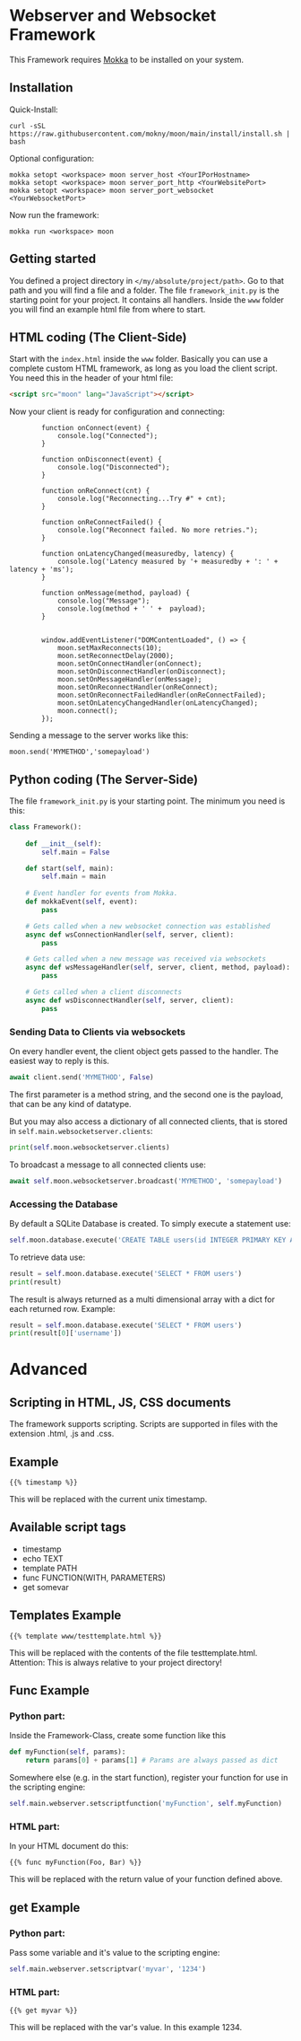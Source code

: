 # Webserver and Websocket Framework

This Framework requires [Mokka](https://github.com/mokny/mokka) to be installed on your system.

## Installation

Quick-Install:
```
curl -sSL https://raw.githubusercontent.com/mokny/moon/main/install/install.sh | bash
```

Optional configuration:
```
mokka setopt <workspace> moon server_host <YourIPorHostname>
mokka setopt <workspace> moon server_port_http <YourWebsitePort>
mokka setopt <workspace> moon server_port_websocket <YourWebsocketPort>
```


Now run the framework:
```
mokka run <workspace> moon
```

## Getting started
You defined a project directory in `</my/absolute/project/path>`. Go to that path and you will find a file and a folder. The file `framework_init.py` is the starting point for your project. It contains all handlers. Inside the `www` folder you will find an example html file from where to start.

## HTML coding (The Client-Side)
Start with the `index.html` inside the `www` folder. Basically you can use a complete custom HTML framework, as long as you load the client script. You need this in the header of your html file:
```HTML
<script src="moon" lang="JavaScript"></script>
```
Now your client is ready for configuration and connecting:
```JS
        function onConnect(event) {
            console.log("Connected");
        }

        function onDisconnect(event) {
            console.log("Disconnected");
        }

        function onReConnect(cnt) {
            console.log("Reconnecting...Try #" + cnt);
        }

        function onReConnectFailed() {
            console.log("Reconnect failed. No more retries.");
        }

        function onLatencyChanged(measuredby, latency) {
            console.log('Latency measured by '+ measuredby + ': ' + latency + 'ms');
        }

        function onMessage(method, payload) {
            console.log("Message");
            console.log(method + ' ' +  payload);
        }


        window.addEventListener("DOMContentLoaded", () => {
            moon.setMaxReconnects(10);
            moon.setReconnectDelay(2000);
            moon.setOnConnectHandler(onConnect);
            moon.setOnDisconnectHandler(onDisconnect);
            moon.setOnMessageHandler(onMessage);
            moon.setOnReconnectHandler(onReConnect);
            moon.setOnReconnectFailedHandler(onReConnectFailed);
            moon.setOnLatencyChangedHandler(onLatencyChanged);
            moon.connect();            
        });  
```
Sending a message to the server works like this:
```JS
moon.send('MYMETHOD','somepayload')
```


## Python coding (The Server-Side)
The file `framework_init.py` is your starting point. The minimum you need is this:
```python
class Framework():
    
    def __init__(self):
        self.main = False

    def start(self, main):
        self.main = main
    
    # Event handler for events from Mokka. 
    def mokkaEvent(self, event):
        pass

    # Gets called when a new websocket connection was established
    async def wsConnectionHandler(self, server, client):
        pass

    # Gets called when a new message was received via websockets
    async def wsMessageHandler(self, server, client, method, payload):
        pass

    # Gets called when a client disconnects
    async def wsDisconnectHandler(self, server, client):
        pass
```

### Sending Data to Clients via websockets
On every handler event, the client object gets passed to the handler. The easiest way to reply is this.
```python
await client.send('MYMETHOD', False)
```
The first parameter is a method string, and the second one is the payload, that can be any kind of datatype.

But you may also access a dictionary of all connected clients, that is stored in `self.main.websocketserver.clients`:

```python
print(self.moon.websocketserver.clients)
```

To broadcast a message to all connected clients use:
```python
await self.moon.websocketserver.broadcast('MYMETHOD', 'somepayload')
```

### Accessing the Database
By default a SQLite Database is created. To simply execute a statement use:
```python
self.moon.database.execute('CREATE TABLE users(id INTEGER PRIMARY KEY AUTOINCREMENT, username TEXT NOT NULL, password TEXT NOT NULL)')
```

To retrieve data use:
```python
result = self.moon.database.execute('SELECT * FROM users')
print(result)
```
The result is always returned as a multi dimensional array with a dict for each returned row.
Example:
```python
result = self.moon.database.execute('SELECT * FROM users')
print(result[0]['username'])    
```
# Advanced
## Scripting in HTML, JS, CSS documents
The framework supports scripting. Scripts are supported in files with the extension .html, .js and .css.
## Example
```
{{% timestamp %}}
```
This will be replaced with the current unix timestamp.

## Available script tags
- timestamp
- echo TEXT
- template PATH
- func FUNCTION(WITH, PARAMETERS)
- get somevar

## Templates Example
```
{{% template www/testtemplate.html %}}
```
This will be replaced with the contents of the file testtemplate.html. Attention: This is always relative to your project directory!

## Func Example
### Python part:
Inside the Framework-Class, create some function like this
```python
def myFunction(self, params):
    return params[0] + params[1] # Params are always passed as dict
```
Somewhere else (e.g. in the start function), register your function for use in the scripting engine:
```python
self.main.webserver.setscriptfunction('myFunction', self.myFunction)
```

### HTML part:
In your HTML document do this:
```
{{% func myFunction(Foo, Bar) %}}
```
This will be replaced with the return value of your function defined above.

## get Example
### Python part:
Pass some variable and it's value to the scripting engine:
```python
self.main.webserver.setscriptvar('myvar', '1234')
```
### HTML part:
```
{{% get myvar %}}
```
This will be replaced with the var's value. In this example 1234.